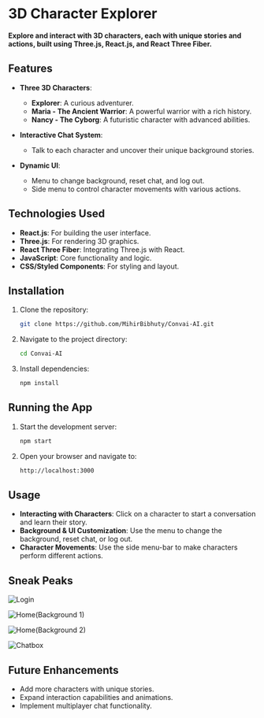 
# 3D Character Explorer

**Explore and interact with 3D characters, each with unique stories and actions, built using Three.js, React.js, and React Three Fiber.**


## Features

- **Three 3D Characters**:  
  - **Explorer**: A curious adventurer.  
  - **Maria - The Ancient Warrior**: A powerful warrior with a rich history.  
  - **Nancy - The Cyborg**: A futuristic character with advanced abilities.
  
- **Interactive Chat System**:  
  - Talk to each character and uncover their unique background stories.
  
- **Dynamic UI**:  
  - Menu to change background, reset chat, and log out.
  - Side menu to control character movements with various actions.


## Technologies Used

- **React.js**: For building the user interface.
- **Three.js**: For rendering 3D graphics.
- **React Three Fiber**: Integrating Three.js with React.
- **JavaScript**: Core functionality and logic.
- **CSS/Styled Components**: For styling and layout.


## Installation

1. Clone the repository:
   ```bash
   git clone https://github.com/MihirBibhuty/Convai-AI.git
2. Navigate to the project directory:
   ```bash
   cd Convai-AI
3. Install dependencies:
   ```bash
   npm install

## Running the App

1. Start the development server:
   ```bash
   npm start
2. Open your browser and navigate to:
   ```bash
   http://localhost:3000


## Usage

- **Interacting with Characters**: Click on a character to start a conversation and learn their story.
- **Background & UI Customization**: Use the menu to change the background, reset chat, or log out.
- **Character Movements**: Use the side menu-bar to make characters perform different actions.


## Sneak Peaks

![Login](https://github.com/user-attachments/assets/dc5d526d-03f6-47c4-b169-31379bddc66e)

![Home(Background 1)](https://github.com/user-attachments/assets/f3a102e1-ff78-4425-a5fb-d850c1726529)

![Home(Background 2)](https://github.com/user-attachments/assets/98f23cd8-8451-4835-8a00-052b9f897f9f)

![Chatbox](https://github.com/user-attachments/assets/fef588f0-ec2f-471d-bc85-e42118a16d30)


## Future Enhancements

- Add more characters with unique stories.
- Expand interaction capabilities and animations.
- Implement multiplayer chat functionality.



